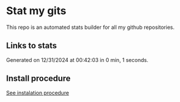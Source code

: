 # Stat my gits

This repo is an automated stats builder for all my github repositories.

## Links to stats


Generated on 12/31/2024 at 00:42:03 in 0 min, 1 seconds.

## Install procedure

[See instalation procedure](./src/install.md)

